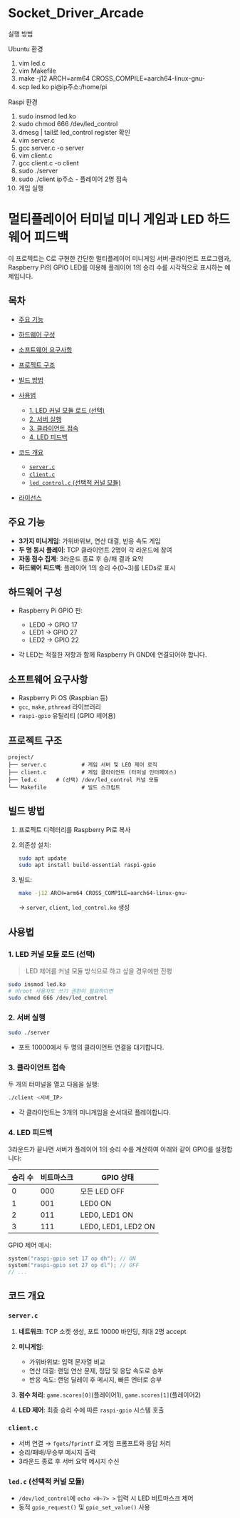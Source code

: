 # Socket_Driver_Arcade

실행 방법

Ubuntu 환경
1. vim led.c
2. vim Makefile
3. make -j12 ARCH=arm64 CROSS_COMPILE=aarch64-linux-gnu-
4. scp led.ko pi@ip주소:/home/pi

Raspi 환경
1. sudo insmod led.ko
2. sudo chmod 666 /dev/led_control
3. dmesg | tail로 led_control register 확인
4. vim server.c
5. gcc server.c -o server
6. vim client.c
7. gcc client.c -o client
8. sudo ./server
9. sudo ./client ip주소 - 플레이어 2명 접속
10. 게임 실행

# 멀티플레이어 터미널 미니 게임과 LED 하드웨어 피드백

이 프로젝트는 C로 구현한 간단한 멀티플레이어 미니게임 서버·클라이언트 프로그램과, Raspberry Pi의 GPIO LED를 이용해 플레이어 1의 승리 수를 시각적으로 표시하는 예제입니다.

## 목차

* [주요 기능](#주요-기능)
* [하드웨어 구성](#하드웨어-구성)
* [소프트웨어 요구사항](#소프트웨어-요구사항)
* [프로젝트 구조](#프로젝트-구조)
* [빌드 방법](#빌드-방법)
* [사용법](#사용법)

  * [1. LED 커널 모듈 로드 (선택)](#1-led-커널-모듈-로드-선택)
  * [2. 서버 실행](#2-서버-실행)
  * [3. 클라이언트 접속](#3-클라이언트-접속)
  * [4. LED 피드백](#4-led-피드백)
* [코드 개요](#코드-개요)

  * [`server.c`](#serverc)
  * [`client.c`](#clientc)
  * [`led_control.c` (선택적 커널 모듈)](#led_controlc-선택적-커널-모듈)
* [라이선스](#라이선스)

## 주요 기능

* **3가지 미니게임**: 가위바위보, 연산 대결, 반응 속도 게임
* **두 명 동시 플레이**: TCP 클라이언트 2명이 각 라운드에 참여
* **자동 점수 집계**: 3라운드 종료 후 승/패 결과 요약
* **하드웨어 피드백**: 플레이어 1의 승리 수(0\~3)를 LEDs로 표시

## 하드웨어 구성

* Raspberry Pi GPIO 핀:

  * LED0 → GPIO 17
  * LED1 → GPIO 27
  * LED2 → GPIO 22
* 각 LED는 적절한 저항과 함께 Raspberry Pi GND에 연결되어야 합니다.

## 소프트웨어 요구사항

* Raspberry Pi OS (Raspbian 등)
* `gcc`, `make`, `pthread` 라이브러리
* `raspi-gpio` 유틸리티 (GPIO 제어용)

## 프로젝트 구조

```
project/
├── server.c           # 게임 서버 및 LED 제어 로직
├── client.c           # 게임 클라이언트 (터미널 인터페이스)
├── led.c      # (선택) /dev/led_control 커널 모듈
└── Makefile           # 빌드 스크립트
```

## 빌드 방법

1. 프로젝트 디렉터리를 Raspberry Pi로 복사
2. 의존성 설치:

   ```bash
   sudo apt update
   sudo apt install build-essential raspi-gpio
   ```
3. 빌드:

   ```bash
   make -j12 ARCH=arm64 CROSS_COMPILE=aarch64-linux-gnu-
   ```

   → `server`, `client`, `led_control.ko` 생성

## 사용법

### 1. LED 커널 모듈 로드 (선택)

> LED 제어를 커널 모듈 방식으로 하고 싶을 경우에만 진행

```bash
sudo insmod led.ko
# 비root 사용자도 쓰기 권한이 필요하다면
sudo chmod 666 /dev/led_control
```

### 2. 서버 실행

```bash
sudo ./server
```

* 포트 10000에서 두 명의 클라이언트 연결을 대기합니다.

### 3. 클라이언트 접속

두 개의 터미널을 열고 다음을 실행:

```bash
./client <서버_IP>
```

* 각 클라이언트는 3개의 미니게임을 순서대로 플레이합니다.

### 4. LED 피드백

3라운드가 끝나면 서버가 플레이어 1의 승리 수를 계산하여 아래와 같이 GPIO를 설정합니다:

| 승리 수 | 비트마스크 | GPIO 상태             |
| ---- | ----- | ------------------- |
| 0    | 000   | 모든 LED OFF          |
| 1    | 001   | LED0 ON             |
| 2    | 011   | LED0, LED1 ON       |
| 3    | 111   | LED0, LED1, LED2 ON |

GPIO 제어 예시:

```c
system("raspi-gpio set 17 op dh"); // ON
system("raspi-gpio set 27 op dl"); // OFF
// ...
```

## 코드 개요

### `server.c`

1. **네트워크**: TCP 소켓 생성, 포트 10000 바인딩, 최대 2명 accept
2. **미니게임**:

   * 가위바위보: 입력 문자열 비교
   * 연산 대결: 랜덤 연산 문제, 정답 및 응답 속도로 승부
   * 반응 속도: 랜덤 딜레이 후 메시지, 빠른 엔터로 승부
3. **점수 처리**: `game.scores[0]`(플레이어1), `game.scores[1]`(플레이어2)
4. **LED 제어**: 최종 승리 수에 따른 `raspi-gpio` 시스템 호출

### `client.c`

* 서버 연결 → `fgets`/`fprintf` 로 게임 프롬프트와 응답 처리
* 승리/패배/무승부 메시지 출력
* 3라운드 종료 후 서버 요약 메시지 수신

### `led.c` (선택적 커널 모듈)

* `/dev/led_control`에 `echo <0~7> >` 입력 시 LED 비트마스크 제어
* 동적 `gpio_request()` 및 `gpio_set_value()` 사용
